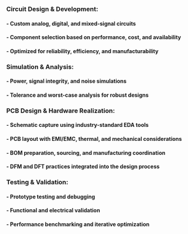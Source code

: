 ### **Circuit Design & Development**:                                                
#### - Custom analog, digital, and mixed-signal circuits

#### - Component selection based on performance, cost, and availability

#### - Optimized for reliability, efficiency, and manufacturability

### **Simulation & Analysis**:

#### - Power, signal integrity, and noise simulations

#### - Tolerance and worst-case analysis for robust designs

### **PCB Design & Hardware Realization**:

#### - Schematic capture using industry-standard EDA tools

#### - PCB layout with EMI/EMC, thermal, and mechanical considerations

#### - BOM preparation, sourcing, and manufacturing coordination

#### - DFM and DFT practices integrated into the design process

###  **Testing & Validation**:

#### - Prototype testing and debugging

#### - Functional and electrical validation

#### - Performance benchmarking and iterative optimization

